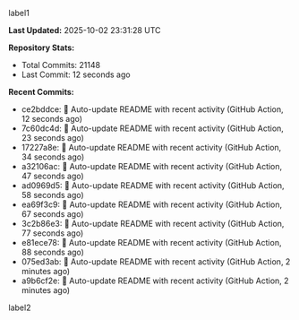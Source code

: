 
label1 
<!-- ACTIVITY_START -->
**Last Updated:** 2025-10-02 23:31:28 UTC

**Repository Stats:**
- Total Commits: 21148
- Last Commit: 12 seconds ago

**Recent Commits:**
- ce2bddce: 🤖 Auto-update README with recent activity (GitHub Action, 12 seconds ago)
- 7c60dc4d: 🤖 Auto-update README with recent activity (GitHub Action, 23 seconds ago)
- 17227a8e: 🤖 Auto-update README with recent activity (GitHub Action, 34 seconds ago)
- a32106ac: 🤖 Auto-update README with recent activity (GitHub Action, 47 seconds ago)
- ad0969d5: 🤖 Auto-update README with recent activity (GitHub Action, 58 seconds ago)
- ea69f3c9: 🤖 Auto-update README with recent activity (GitHub Action, 67 seconds ago)
- 3c2b86e3: 🤖 Auto-update README with recent activity (GitHub Action, 77 seconds ago)
- e81ece78: 🤖 Auto-update README with recent activity (GitHub Action, 88 seconds ago)
- 075ed3ab: 🤖 Auto-update README with recent activity (GitHub Action, 2 minutes ago)
- a9b6cf2e: 🤖 Auto-update README with recent activity (GitHub Action, 2 minutes ago)
<!-- ACTIVITY_END -->

label2
